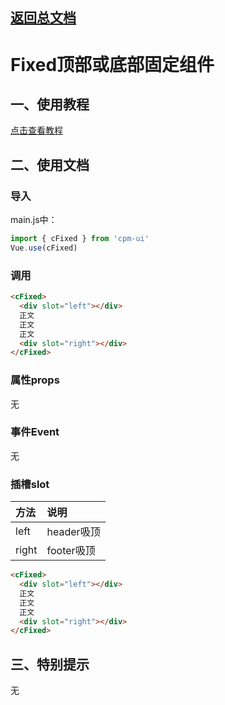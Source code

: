 ## [返回总文档](https://github.com/cpm828/cpm-ui)


# Fixed顶部或底部固定组件

## 一、使用教程
[点击查看教程](https://cpm828.github.io/cpm-ui/demo/index.html#/fixed)


## 二、使用文档
### 导入
main.js中：
```js
import { cFixed } from 'cpm-ui'
Vue.use(cFixed)
```

### 调用
```html
<cFixed>
  <div slot="left"></div>
  正文
  正文
  正文
  <div slot="right"></div>
</cFixed>
```

### 属性props
无


### 事件Event
无


### 插槽slot
|方法|说明|
|:---|:---|
|left|header吸顶|
|right|footer吸顶|

```html
<cFixed>
  <div slot="left"></div>
  正文
  正文
  正文
  <div slot="right"></div>
</cFixed>
```



## 三、特别提示
无